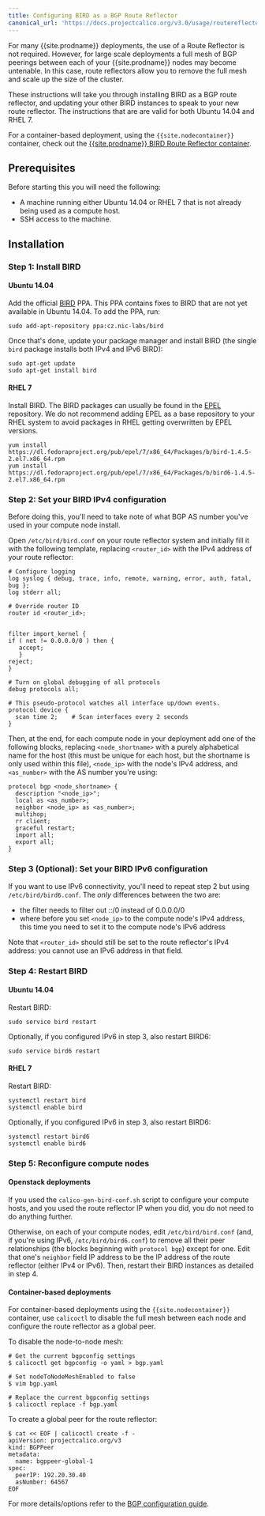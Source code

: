 ```yaml
---
title: Configuring BIRD as a BGP Route Reflector
canonical_url: 'https://docs.projectcalico.org/v3.0/usage/routereflector/bird-rr-config'
---
```


For many {{site.prodname}} deployments, the use of a Route Reflector is not required. 
However, for large scale deployments a full mesh of BGP peerings between each
of your {{site.prodname}} nodes may become untenable.  In this case, route reflectors
allow you to remove the full mesh and scale up the size of the cluster.

These instructions will take you through installing BIRD as a BGP route
reflector, and updating your other BIRD instances to speak to your new
route reflector.  The instructions that are are valid for both Ubuntu 14.04 and 
RHEL 7.  

For a container-based deployment, using the `{{site.nodecontainer}}` container, check 
out the [{{site.prodname}} BIRD Route Reflector container](calico-routereflector).

## Prerequisites

Before starting this you will need the following:

-   A machine running either Ubuntu 14.04 or RHEL 7 that is not already
    being used as a compute host.
-   SSH access to the machine.

## Installation

### Step 1: Install BIRD

#### Ubuntu 14.04

Add the official [BIRD](http://bird.network.cz/) PPA. This PPA contains
fixes to BIRD that are not yet available in Ubuntu 14.04. To add the
PPA, run:

    sudo add-apt-repository ppa:cz.nic-labs/bird

Once that's done, update your package manager and install BIRD (the
single `bird` package installs both IPv4 and IPv6 BIRD):

    sudo apt-get update
    sudo apt-get install bird

#### RHEL 7

Install BIRD. The BIRD packages can usually be found in the [EPEL](https://dl.fedoraproject.org/pub/epel/7/x86_64/Packages/b/ ) repository. We do not recommend adding EPEL as a base repository to your RHEL system to avoid packages in RHEL getting overwritten by EPEL versions.   

    yum install https://dl.fedoraproject.org/pub/epel/7/x86_64/Packages/b/bird-1.4.5-2.el7.x86_64.rpm
    yum install https://dl.fedoraproject.org/pub/epel/7/x86_64/Packages/b/bird6-1.4.5-2.el7.x86_64.rpm

### Step 2: Set your BIRD IPv4 configuration

Before doing this, you'll need to take note of what BGP AS number you've
used in your compute node install.

Open `/etc/bird/bird.conf` on your route reflector system and initially
fill it with the following template, replacing `<router_id>` with the
IPv4 address of your route reflector:

    # Configure logging
    log syslog { debug, trace, info, remote, warning, error, auth, fatal, bug };
    log stderr all;

    # Override router ID
    router id <router_id>;


    filter import_kernel {
    if ( net != 0.0.0.0/0 ) then {
       accept;
       }
    reject;
    }

    # Turn on global debugging of all protocols
    debug protocols all;

    # This pseudo-protocol watches all interface up/down events.
    protocol device {
      scan time 2;    # Scan interfaces every 2 seconds
    }

Then, at the end, for each compute node in your deployment add one of
the following blocks, replacing `<node_shortname>` with a purely
alphabetical name for the host (this must be unique for each host, but
the shortname is only used within this file), `<node_ip>` with the
node's IPv4 address, and `<as_number>` with the AS number you're using:

    protocol bgp <node_shortname> {
      description "<node_ip>";
      local as <as_number>;
      neighbor <node_ip> as <as_number>;
      multihop;
      rr client;
      graceful restart;
      import all;
      export all;
    }

### Step 3 (Optional): Set your BIRD IPv6 configuration

If you want to use IPv6 connectivity, you'll need to repeat step 2 but
using `/etc/bird/bird6.conf`. The *only* differences between the two
are:

-   the filter needs to filter out ::/0 instead of 0.0.0.0/0
-   where before you set `<node_ip>` to the compute node's IPv4 address,
    this time you need to set it to the compute node's IPv6 address

Note that `<router_id>` should still be set to the route reflector's
IPv4 address: you cannot use an IPv6 address in that field.

### Step 4: Restart BIRD

#### Ubuntu 14.04

Restart BIRD:

    sudo service bird restart

Optionally, if you configured IPv6 in step 3, also restart BIRD6:

    sudo service bird6 restart

#### RHEL 7

Restart BIRD:

    systemctl restart bird
    systemctl enable bird

Optionally, if you configured IPv6 in step 3, also restart BIRD6:

    systemctl restart bird6
    systemctl enable bird6

### Step 5: Reconfigure compute nodes 

#### Openstack deployments

If you used the `calico-gen-bird-conf.sh` script to configure your
compute hosts, and you used the route reflector IP when you did, you do
not need to do anything further.

Otherwise, on each of your compute nodes, edit `/etc/bird/bird.conf`
(and, if you're using IPv6, `/etc/bird/bird6.conf`) to remove all their
peer relationships (the blocks beginning with `protocol bgp`) except for
one. Edit that one's `neighbor` field IP address to be the IP address of
the route reflector (either IPv4 or IPv6). Then, restart their BIRD
instances as detailed in step 4.

#### Container-based deployments

For container-based deployments using the `{{site.nodecontainer}}` container, use 
`calicoctl` to disable the full mesh between each node and configure the
route reflector as a global peer.

To disable the node-to-node mesh:

```
# Get the current bgpconfig settings
$ calicoctl get bgpconfig -o yaml > bgp.yaml

# Set nodeToNodeMeshEnabled to false
$ vim bgp.yaml

# Replace the current bgpconfig settings
$ calicoctl replace -f bgp.yaml
```

To create a global peer for the route reflector:

```
$ cat << EOF | calicoctl create -f -
apiVersion: projectcalico.org/v3
kind: BGPPeer
metadata:
  name: bgppeer-global-1
spec:
  peerIP: 192.20.30.40
  asNumber: 64567
EOF
```

For more details/options refer to the [BGP configuration guide]({{site.baseurl}}/{{page.version}}/usage/configuration/bgp).
